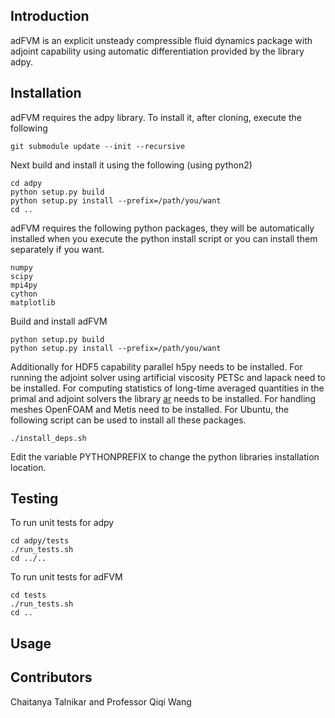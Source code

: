 ## Introduction

adFVM is an explicit unsteady compressible fluid dynamics package with adjoint capability
using automatic differentiation provided by the library adpy.

## Installation
adFVM requires the adpy library. To install it,
after cloning, execute the following
```
git submodule update --init --recursive
```
Next build and install it using the following (using python2)
```
cd adpy
python setup.py build
python setup.py install --prefix=/path/you/want
cd ..
```

adFVM requires the following python packages, they
will be automatically installed when you execute the python install script or
you can install them separately if you want.
```
numpy
scipy
mpi4py
cython
matplotlib
```
Build and install adFVM
```
python setup.py build
python setup.py install --prefix=/path/you/want
```

Additionally for HDF5 capability parallel h5py needs to be
installed. For running the adjoint solver using artificial
viscosity PETSc and lapack need to be installed. For computing
statistics of long-time averaged quantities in the primal
and adjoint solvers the library [ar](https://github.com/RhysU/ar) needs to be installed.
For handling meshes OpenFOAM and Metis need to be installed.
For Ubuntu, the following script can be used to install
all these packages. 
```
./install_deps.sh
```
Edit the variable PYTHONPREFIX to change the python libraries installation location.

## Testing
To run unit tests for adpy
```
cd adpy/tests
./run_tests.sh
cd ../..
```
To run unit tests for adFVM
```
cd tests
./run_tests.sh
cd ..
```

## Usage

## Contributors

Chaitanya Talnikar and Professor Qiqi Wang
